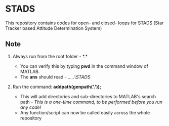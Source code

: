 # STADS
This repository contains codes for open- and closed- loops for STADS (Star Tracker based Attitude Determination System)

## Note

1. Always run from the root folder - *.\*
    * You can verify this by typing **pwd** in the command window of MATLAB.
    * The **ans** should read - *.....\STADS*

1. Run the command:
    **addpath(genpath('.\'));**
    * This will add directories and sub-directories to MATLAB's search path - *This is a one-time command, to be performed before you run any code!*
    * Any function/script can now be called easily across the whole repository